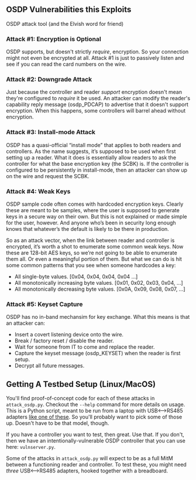 ## OSDP Vulnerabilities this Exploits
OSDP attack tool (and the Elvish word for friend)

### Attack #1: Encryption is Optional

OSDP supports, but doesn't strictly *require*, encryption. So your connection might not even be encrypted at all. Attack #1 is just to passively listen and see if you can read the card numbers on the wire.

### Attack #2: Downgrade Attack

Just because the controller and reader *support* encryption doesn't mean they're configured to *require* it be used. An attacker can modify the reader's capability reply message (osdp_PDCAP) to advertise that it doesn't support encryption. When this happens, some controllers will barrel ahead without encryption.

### Attack #3: Install-mode Attack

OSDP has a quasi-official “install mode” that applies to both readers and controllers. As the name suggests, it’s supposed to be used when first setting up a reader. What it does is essentially allow readers to ask the controller for what the base encryption key (the SCBK) is. If the controller is configured to be persistently in install-mode, then an attacker can show up on the wire and request the SCBK. 

### Attack #4: Weak Keys

OSDP sample code often comes with hardcoded encryption keys. Clearly these are meant to be samples, where the user is supposed to generate keys in a secure way on their own. But this is not explained or made simple for the user, however. And anyone who’s been in security long enough knows that whatever’s the default is likely to be there in production. 

So as an attack vector, when the link between reader and controller is encrypted, it’s worth a shot to enumerate some common weak keys. Now these are 128-bit AES keys, so we’re not going to be able to enumerate them all. Or even a meaningful portion of them. But what we can do is hit some common patterns that you see when someone hardcodes a key: 

- All single-byte values. [0x04, 0x04, 0x04, 0x04 …]
- All monotonically increasing byte values. [0x01, 0x02, 0x03, 0x04, …]
- All monotonically decreasing byte values. [0x0A, 0x09, 0x08, 0x07, …]

### Attack #5: Keyset Capture

OSDP has no in-band mechansim for key exchange. What this means is that an attacker can:

- Insert a covert listening device onto the wire. 
- Break / factory reset / disable the reader.
- Wait for someone from IT to come and replace the reader.
- Capture the keyset message (osdp_KEYSET) when the reader is first setup.
- Decrypt all future messages.

## Getting A Testbed Setup (Linux/MacOS)

You'll find proof-of-concept code for each of these attacks in `attack_osdp.py`. Checkout the `--help` command for more details on usage. This is a Python script, meant to be run from a laptop with USB<-->RS485 adapters [like one of these](https://www.amazon.com/Serial-Converter-Adapter-Supports-Windows/dp/B0195ZD3P4/). So you'll probably want to pick some of those up. Doesn't have to be that model, though.

If you have a controller you want to test, then great. Use that. If you don't, then we have an intentionally-vulnerable OSDP controller that you can use here: `vulnserver.py`. 

Some of the attacks in `attack_osdp.py` will expect to be as a full MitM between a functioning reader and controller. To test these, you might need *three* USB<-->RS485 adapters, hooked together with a breadboard.


